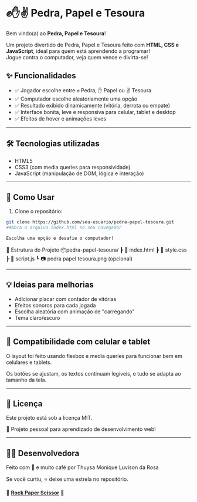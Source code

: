 # ✊✋✌ Pedra, Papel e Tesoura

Bem vindo(a) ao **Pedra, Papel e Tesoura**!

Um projeto divertido de Pedra, Papel e Tesoura feito com **HTML, CSS e JavaScript**, ideal para quem está aprendendo a programar!  
Jogue contra o computador, veja quem vence e divirta-se!

## ✨ Funcionalidades

- ✅ Jogador escolhe entre ✊ Pedra, ✋ Papel ou ✌ Tesoura
- ✅ Computador escolhe aleatoriamente uma opção
- ✅ Resultado exibido dinamicamente (vitória, derrota ou empate)
- ✅ Interface bonita, leve e responsiva para celular, tablet e desktop
- ✅ Efeitos de hover e animações leves

---

## 🛠️ Tecnologias utilizadas

- HTML5
- CSS3 (com media queries para responsividade)
- JavaScript (manipulação de DOM, lógica e interação)
  
---

## 🚀 Como Usar

1. Clone o repositório:
   
```bash
git clone https://github.com/seu-usuario/pedra-papel-tesoura.git
##Abra o arquivo index.html no seu navegador

Escolha uma opção e desafie o computador!
```

📁 Estrutura do Projeto
📦pedra-papel-tesoura/
┣ 📜 index.html
┣ 📜 style.css
┣ 📜 script.js
┗ 📷 pedra papel tesoura.png (opcional)

---

## 💡 Ideias para melhorias

- Adicionar placar com contador de vitórias
- Efeitos sonoros para cada jogada
- Escolha aleatória com animação de "carregando"
- Tema claro/escuro

---

## 📱 Compatibilidade com celular e tablet

O layout foi feito usando flexbox e media queries para funcionar bem em celulares e tablets.

Os botões se ajustam, os textos continuam legíveis, e tudo se adapta ao tamanho da tela.

---

## 📄 Licença

Este projeto está sob a licença MIT.

💼 Projeto pessoal para aprendizado de desenvolvimento web!

---

## 👩‍💻 Desenvolvedora

Feito com 💜 e muito café por Thuysa Monique Luvison da Rosa

Se você curtiu, ⭐️ deixe uma estrela no repositório.

📌 **[Rock Paper Scissor](https://rock-paper-scissor-game-five-psi.vercel.app/)** 📌
